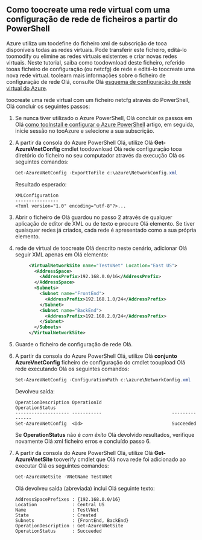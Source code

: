 ## <a name="how-toocreate-a-virtual-network-using-a-network-config-file-from-powershell"></a>Como toocreate uma rede virtual com uma configuração de rede de ficheiros a partir do PowerShell
Azure utiliza um toodefine do ficheiro xml de subscrição de tooa disponíveis todas as redes virtuais. Pode transferir este ficheiro, editá-lo toomodify ou elimine as redes virtuais existentes e criar novas redes virtuais. Neste tutorial, saiba como toodownload deste ficheiro, referido tooas ficheiro de configuração (ou netcfg) de rede e editá-lo toocreate uma nova rede virtual. toolearn mais informações sobre o ficheiro de configuração de rede Olá, consulte Olá [esquema de configuração de rede virtual do Azure](https://msdn.microsoft.com/library/azure/jj157100.aspx).

toocreate uma rede virtual com um ficheiro netcfg através do PowerShell, Olá concluir os seguintes passos:

1. Se nunca tiver utilizado o Azure PowerShell, Olá concluir os passos em Olá [como tooInstall e configurar o Azure PowerShell](/powershell/azureps-cmdlets-docs) artigo, em seguida, inicie sessão no tooAzure e selecione a sua subscrição.
2. A partir da consola do Azure PowerShell Olá, utilize Olá **Get-AzureVnetConfig** cmdlet toodownload Olá rede configuração tooa diretório do ficheiro no seu computador através da execução Olá os seguintes comandos: 
   
   ```powershell
   Get-AzureVNetConfig -ExportToFile c:\azure\NetworkConfig.xml
   ```
   
   Resultado esperado:
  
      ```
      XMLConfiguration                                                                                                     
      ----------------                                                                                                     
      <?xml version="1.0" encoding="utf-8"?>...
      ```

3. Abrir o ficheiro de Olá guardou no passo 2 através de qualquer aplicação de editor de XML ou de texto e procure Olá  **<VirtualNetworkSites>**  elemento. Se tiver quaisquer redes já criados, cada rede é apresentado como a sua própria  **<VirtualNetworkSite>**  elemento.
4. rede de virtual de toocreate Olá descrito neste cenário, adicionar Olá seguir XML apenas em Olá  **<VirtualNetworkSites>**  elemento:

   ```xml
        <VirtualNetworkSite name="TestVNet" Location="East US">
          <AddressSpace>
            <AddressPrefix>192.168.0.0/16</AddressPrefix>
          </AddressSpace>
          <Subnets>
            <Subnet name="FrontEnd">
              <AddressPrefix>192.168.1.0/24</AddressPrefix>
            </Subnet>
            <Subnet name="BackEnd">
              <AddressPrefix>192.168.2.0/24</AddressPrefix>
            </Subnet>
          </Subnets>
        </VirtualNetworkSite>
   ```
   
5. Guarde o ficheiro de configuração de rede Olá.
6. A partir da consola do Azure PowerShell Olá, utilize Olá **conjunto AzureVnetConfig** ficheiro de configuração do cmdlet tooupload Olá rede executando Olá os seguintes comandos: 
   
   ```powershell
   Set-AzureVNetConfig -ConfigurationPath c:\azure\NetworkConfig.xml
   ```
   
   Devolveu saída:
   
      ```
      OperationDescription OperationId                          OperationStatus
      -------------------- -----------                          ---------------
      Set-AzureVNetConfig  <Id>                                 Succeeded 
      ```
   
   Se **OperationStatus** não é *com êxito* Olá devolvido resultados, verifique novamente Olá xml ficheiro erros e concluído passo 6.

7. A partir da consola do Azure PowerShell Olá, utilize Olá **Get-AzureVnetSite** tooverify cmdlet que Olá nova rede foi adicionado ao executar Olá os seguintes comandos: 

   ```powershell
   Get-AzureVNetSite -VNetName TestVNet
   ```
   
   Olá devolveu saída (abreviada) inclui Olá seguinte texto:
  
      ```
      AddressSpacePrefixes : {192.168.0.0/16}
      Location             : Central US
      Name                 : TestVNet
      State                : Created
      Subnets              : {FrontEnd, BackEnd}
      OperationDescription : Get-AzureVNetSite
      OperationStatus      : Succeeded
      ```
